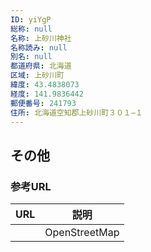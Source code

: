 ```yaml
---
ID: yiYgP
総称: null
名称: 上砂川神社
名称読み: null
別名: null
都道府県: 北海道
区域: 上砂川町
緯度: 43.4838073
経度: 141.9836442
郵便番号: 241793
住所: 北海道空知郡上砂川町３０１−１
---
```


## その他

### 参考URL

| URL | 説明          |
| --- | ------------- |
|     | OpenStreetMap |

